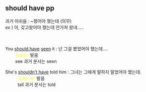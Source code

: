 ## should have pp ##
과거 아쉬움 : ~했어야 했는데 (의무)  
ex ) 아, 갖고왔어야 했는데 안가져 왔네.....  
<br>
<br>

You <u>should have</u> <u>seen</u> it : 넌 그걸 봤었어야 했는데....  
&nbsp;&nbsp;&nbsp;&nbsp;&nbsp;&nbsp;&nbsp;<span style="color:yellow">'슈르브'</span> 발음    
&nbsp;&nbsp;&nbsp;&nbsp;&nbsp;&nbsp;&nbsp; see 과거 분사는 seen  

She's <u>shouldn't have</u> told him : 그녀는 그에게 말하지 말었어야 했는데.  
&nbsp;&nbsp;&nbsp;&nbsp;&nbsp;&nbsp;&nbsp;&nbsp;&nbsp;<span style="color:yellow">'슈르느브'</span> 발음   
&nbsp;&nbsp;&nbsp;&nbsp;&nbsp;&nbsp;&nbsp;&nbsp;&nbsp; tall 과거 분사는 told 